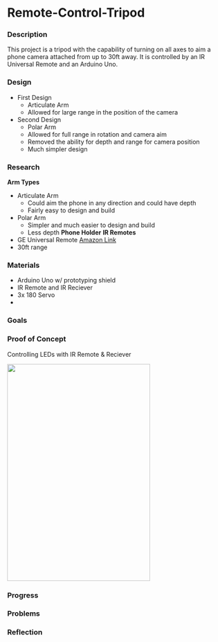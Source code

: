 # Remote-Control-Tripod


### Description
  This project is a tripod with the capability of turning on all axes to aim a phone camera attached from up to 30ft away. It is controlled by an IR Universal Remote and an Arduino Uno.
### Design
- First Design  
  - Articulate Arm
  - Allowed for large range in the position of the camera
- Second Design
  - Polar Arm
  - Allowed for full range in rotation and camera aim
  - Removed the ability for depth and range for camera position
  - Much simpler design
### Research
**Arm Types**
- Articulate Arm
  - Could aim the phone in any direction and could have depth
  - Fairly easy to design and build
- Polar Arm
  - Simpler and much easier to design and build
  - Less depth
**Phone Holder**
**IR Remotes**
- GE Universal Remote [Amazon Link](https://www.amazon.com/GE-Lighting-Device-Universal-Remote/dp/B076QDZZF9?ref_=ast_sto_dp)
- 30ft range

### Materials
- Arduino Uno w/ prototyping shield
- IR Remote and IR Reciever
- 3x 180 Servo
- 
### Goals

### Proof of Concept
Controlling LEDs with IR Remote & Reciever

<img src="https://github.com/jkrosby51/Remote-Control-Tripod/blob/main/Images/ProofOfConcept.gif" width="330" height="500" />

### Progress

### Problems

### Reflection
